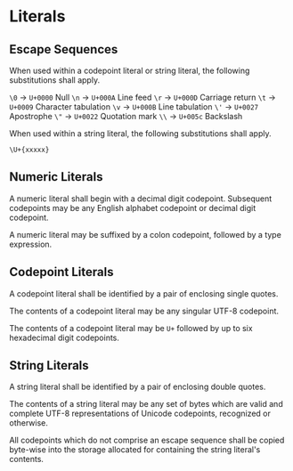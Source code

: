 # Literals

## Escape Sequences
When used within a codepoint literal or string literal, the following 
substitutions shall apply.

`\0` -> `U+0000` Null
`\n` -> `U+000A` Line feed
`\r` -> `U+000D` Carriage return
`\t` -> `U+0009` Character tabulation
`\v` -> `U+000B` Line tabulation
`\'` -> `U+0027` Apostrophe
`\"` -> `U+0022` Quotation mark
`\\` -> `U+005c` Backslash

When used within a string literal, the following substitutions shall apply.

`\U+{xxxxx}`

## Numeric Literals
A numeric literal shall begin with a decimal digit codepoint. Subsequent 
codepoints may be any English alphabet codepoint or decimal digit codepoint. 

A numeric literal may be suffixed by a colon codepoint, followed by a type 
expression.

## Codepoint Literals
A codepoint literal shall be identified by a pair of enclosing single quotes.

The contents of a codepoint literal may be any singular UTF-8 codepoint.

The contents of a codepoint literal may be `U+` followed by up to six 
hexadecimal digit codepoints.

## String Literals
A string literal shall be identified by a pair of enclosing double quotes. 

The contents of a string literal may be any set of bytes which are valid and 
complete UTF-8 representations of Unicode codepoints, recognized or otherwise.

All codepoints which do not comprise an escape sequence shall be copied 
byte-wise into the storage allocated for containing the string literal's 
contents.
